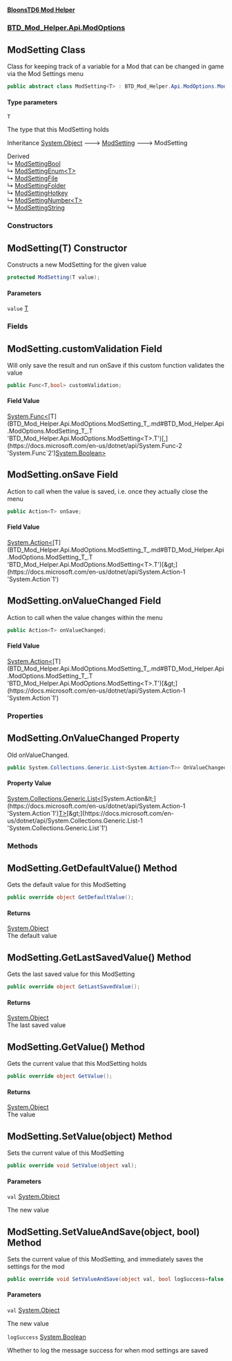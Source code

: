 #### [BloonsTD6 Mod Helper](README.md 'README')
### [BTD_Mod_Helper.Api.ModOptions](README.md#BTD_Mod_Helper.Api.ModOptions 'BTD_Mod_Helper.Api.ModOptions')

## ModSetting<T> Class

Class for keeping track of a variable for a Mod that can be changed in game via the Mod Settings menu

```csharp
public abstract class ModSetting<T> : BTD_Mod_Helper.Api.ModOptions.ModSetting
```
#### Type parameters

<a name='BTD_Mod_Helper.Api.ModOptions.ModSetting_T_.T'></a>

`T`

The type that this ModSetting holds

Inheritance [System.Object](https://docs.microsoft.com/en-us/dotnet/api/System.Object 'System.Object') &#129106; [ModSetting](BTD_Mod_Helper.Api.ModOptions.ModSetting.md 'BTD_Mod_Helper.Api.ModOptions.ModSetting') &#129106; ModSetting<T>

Derived  
&#8627; [ModSettingBool](BTD_Mod_Helper.Api.ModOptions.ModSettingBool.md 'BTD_Mod_Helper.Api.ModOptions.ModSettingBool')  
&#8627; [ModSettingEnum&lt;T&gt;](BTD_Mod_Helper.Api.ModOptions.ModSettingEnum_T_.md 'BTD_Mod_Helper.Api.ModOptions.ModSettingEnum<T>')  
&#8627; [ModSettingFile](BTD_Mod_Helper.Api.ModOptions.ModSettingFile.md 'BTD_Mod_Helper.Api.ModOptions.ModSettingFile')  
&#8627; [ModSettingFolder](BTD_Mod_Helper.Api.ModOptions.ModSettingFolder.md 'BTD_Mod_Helper.Api.ModOptions.ModSettingFolder')  
&#8627; [ModSettingHotkey](BTD_Mod_Helper.Api.ModOptions.ModSettingHotkey.md 'BTD_Mod_Helper.Api.ModOptions.ModSettingHotkey')  
&#8627; [ModSettingNumber&lt;T&gt;](BTD_Mod_Helper.Api.ModOptions.ModSettingNumber_T_.md 'BTD_Mod_Helper.Api.ModOptions.ModSettingNumber<T>')  
&#8627; [ModSettingString](BTD_Mod_Helper.Api.ModOptions.ModSettingString.md 'BTD_Mod_Helper.Api.ModOptions.ModSettingString')
### Constructors

<a name='BTD_Mod_Helper.Api.ModOptions.ModSetting_T_.ModSetting(T)'></a>

## ModSetting(T) Constructor

Constructs a new ModSetting for the given value

```csharp
protected ModSetting(T value);
```
#### Parameters

<a name='BTD_Mod_Helper.Api.ModOptions.ModSetting_T_.ModSetting(T).value'></a>

`value` [T](BTD_Mod_Helper.Api.ModOptions.ModSetting_T_.md#BTD_Mod_Helper.Api.ModOptions.ModSetting_T_.T 'BTD_Mod_Helper.Api.ModOptions.ModSetting<T>.T')
### Fields

<a name='BTD_Mod_Helper.Api.ModOptions.ModSetting_T_.customValidation'></a>

## ModSetting<T>.customValidation Field

Will only save the result and run onSave if this custom function validates the value

```csharp
public Func<T,bool> customValidation;
```

#### Field Value
[System.Func&lt;](https://docs.microsoft.com/en-us/dotnet/api/System.Func-2 'System.Func`2')[T](BTD_Mod_Helper.Api.ModOptions.ModSetting_T_.md#BTD_Mod_Helper.Api.ModOptions.ModSetting_T_.T 'BTD_Mod_Helper.Api.ModOptions.ModSetting<T>.T')[,](https://docs.microsoft.com/en-us/dotnet/api/System.Func-2 'System.Func`2')[System.Boolean](https://docs.microsoft.com/en-us/dotnet/api/System.Boolean 'System.Boolean')[&gt;](https://docs.microsoft.com/en-us/dotnet/api/System.Func-2 'System.Func`2')

<a name='BTD_Mod_Helper.Api.ModOptions.ModSetting_T_.onSave'></a>

## ModSetting<T>.onSave Field

Action to call when the value is saved, i.e. once they actually close the menu

```csharp
public Action<T> onSave;
```

#### Field Value
[System.Action&lt;](https://docs.microsoft.com/en-us/dotnet/api/System.Action-1 'System.Action`1')[T](BTD_Mod_Helper.Api.ModOptions.ModSetting_T_.md#BTD_Mod_Helper.Api.ModOptions.ModSetting_T_.T 'BTD_Mod_Helper.Api.ModOptions.ModSetting<T>.T')[&gt;](https://docs.microsoft.com/en-us/dotnet/api/System.Action-1 'System.Action`1')

<a name='BTD_Mod_Helper.Api.ModOptions.ModSetting_T_.onValueChanged'></a>

## ModSetting<T>.onValueChanged Field

Action to call when the value changes within the menu

```csharp
public Action<T> onValueChanged;
```

#### Field Value
[System.Action&lt;](https://docs.microsoft.com/en-us/dotnet/api/System.Action-1 'System.Action`1')[T](BTD_Mod_Helper.Api.ModOptions.ModSetting_T_.md#BTD_Mod_Helper.Api.ModOptions.ModSetting_T_.T 'BTD_Mod_Helper.Api.ModOptions.ModSetting<T>.T')[&gt;](https://docs.microsoft.com/en-us/dotnet/api/System.Action-1 'System.Action`1')
### Properties

<a name='BTD_Mod_Helper.Api.ModOptions.ModSetting_T_.OnValueChanged'></a>

## ModSetting<T>.OnValueChanged Property

Old onValueChanged.

```csharp
public System.Collections.Generic.List<System.Action<T>> OnValueChanged { get; set; }
```

#### Property Value
[System.Collections.Generic.List&lt;](https://docs.microsoft.com/en-us/dotnet/api/System.Collections.Generic.List-1 'System.Collections.Generic.List`1')[System.Action&lt;](https://docs.microsoft.com/en-us/dotnet/api/System.Action-1 'System.Action`1')[T](BTD_Mod_Helper.Api.ModOptions.ModSetting_T_.md#BTD_Mod_Helper.Api.ModOptions.ModSetting_T_.T 'BTD_Mod_Helper.Api.ModOptions.ModSetting<T>.T')[&gt;](https://docs.microsoft.com/en-us/dotnet/api/System.Action-1 'System.Action`1')[&gt;](https://docs.microsoft.com/en-us/dotnet/api/System.Collections.Generic.List-1 'System.Collections.Generic.List`1')
### Methods

<a name='BTD_Mod_Helper.Api.ModOptions.ModSetting_T_.GetDefaultValue()'></a>

## ModSetting<T>.GetDefaultValue() Method

Gets the default value for this ModSetting

```csharp
public override object GetDefaultValue();
```

#### Returns
[System.Object](https://docs.microsoft.com/en-us/dotnet/api/System.Object 'System.Object')  
The default value

<a name='BTD_Mod_Helper.Api.ModOptions.ModSetting_T_.GetLastSavedValue()'></a>

## ModSetting<T>.GetLastSavedValue() Method

Gets the last saved value for this ModSetting

```csharp
public override object GetLastSavedValue();
```

#### Returns
[System.Object](https://docs.microsoft.com/en-us/dotnet/api/System.Object 'System.Object')  
The last saved value

<a name='BTD_Mod_Helper.Api.ModOptions.ModSetting_T_.GetValue()'></a>

## ModSetting<T>.GetValue() Method

Gets the current value that this ModSetting holds

```csharp
public override object GetValue();
```

#### Returns
[System.Object](https://docs.microsoft.com/en-us/dotnet/api/System.Object 'System.Object')  
The value

<a name='BTD_Mod_Helper.Api.ModOptions.ModSetting_T_.SetValue(object)'></a>

## ModSetting<T>.SetValue(object) Method

Sets the current value of this ModSetting

```csharp
public override void SetValue(object val);
```
#### Parameters

<a name='BTD_Mod_Helper.Api.ModOptions.ModSetting_T_.SetValue(object).val'></a>

`val` [System.Object](https://docs.microsoft.com/en-us/dotnet/api/System.Object 'System.Object')

The new value

<a name='BTD_Mod_Helper.Api.ModOptions.ModSetting_T_.SetValueAndSave(object,bool)'></a>

## ModSetting<T>.SetValueAndSave(object, bool) Method

Sets the current value of this ModSetting, and immediately saves the settings for the mod

```csharp
public override void SetValueAndSave(object val, bool logSuccess=false);
```
#### Parameters

<a name='BTD_Mod_Helper.Api.ModOptions.ModSetting_T_.SetValueAndSave(object,bool).val'></a>

`val` [System.Object](https://docs.microsoft.com/en-us/dotnet/api/System.Object 'System.Object')

The new value

<a name='BTD_Mod_Helper.Api.ModOptions.ModSetting_T_.SetValueAndSave(object,bool).logSuccess'></a>

`logSuccess` [System.Boolean](https://docs.microsoft.com/en-us/dotnet/api/System.Boolean 'System.Boolean')

Whether to log the message success for when mod settings are saved